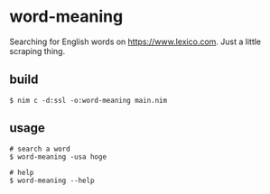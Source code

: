 # word-meaning

Searching for English words on https://www.lexico.com. Just a little scraping thing.

## build
```
$ nim c -d:ssl -o:word-meaning main.nim
```

## usage
```
# search a word
$ word-meaning -usa hoge

# help
$ word-meaning --help
```

